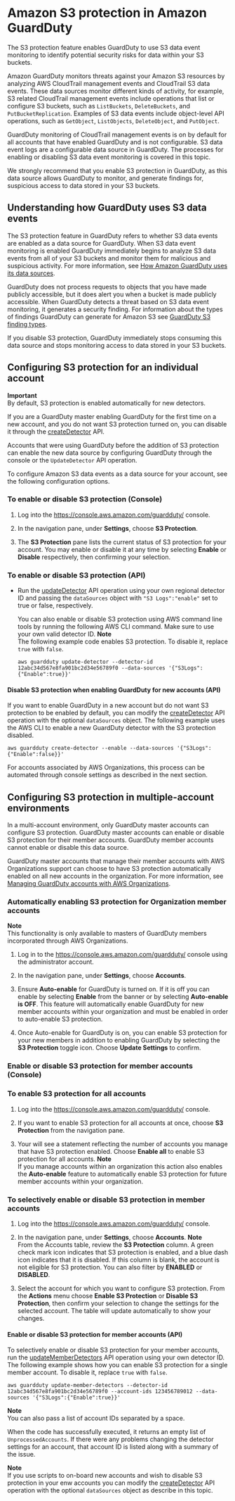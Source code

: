 # Amazon S3 protection in Amazon GuardDuty<a name="s3_detection"></a>

The S3 protection feature enables GuardDuty to use S3 data event monitoring to identify potential security risks for data within your S3 buckets\.

 Amazon GuardDuty monitors threats against your Amazon S3 resources by analyzing AWS CloudTrail management events and CloudTrail S3 data events\. These data sources monitor different kinds of activity, for example, S3 related CloudTrail management events include operations that list or configure S3 buckets, such as `ListBuckets`, `DeleteBuckets`, and `PutBucketReplication`\. Examples of S3 data events include object\-level API operations, such as `GetObject`, `ListObjects`, `DeleteObject`, and `PutObject`\. 

GuardDuty monitoring of CloudTrail management events is on by default for all accounts that have enabled GuardDuty and is not configurable\. S3 data event logs are a configurable data source in GuardDuty\. The processes for enabling or disabling S3 data event monitoring is covered in this topic\.

We strongly recommend that you enable S3 protection in GuardDuty, as this data source allows GuardDuty to monitor, and generate findings for, suspicious access to data stored in your S3 buckets\. 

## Understanding how GuardDuty uses S3 data events<a name="s3-data-source"></a>

The S3 protection feature in GuardDuty refers to whether S3 data events are enabled as a data source for GuardDuty\. When S3 data event monitoring is enabled GuardDuty immediately begins to analyze S3 data events from all of your S3 buckets and monitor them for malicious and suspicious activity\. For more information, see [How Amazon GuardDuty uses its data sources](guardduty_data-sources.md)\. 

GuardDuty does not process requests to objects that you have made publicly accessible, but it does alert you when a bucket is made publicly accessible\. When GuardDuty detects a threat based on S3 data event monitoring, it generates a security finding\. For information about the types of findings GuardDuty can generate for Amazon S3 see [GuardDuty S3 finding types](guardduty_finding-types-s3.md)\. 

If you disable S3 protection, GuardDuty immediately stops consuming this data source and stops monitoring access to data stored in your S3 buckets\.

## Configuring S3 protection for an individual account<a name="data-source-configure"></a>

**Important**  
By default, S3 protection is enabled automatically for new detectors\.

If you are a GuardDuty master enabling GuardDuty for the first time on a new account, and you do not want S3 protection turned on, you can disable it through the [createDetector](https://docs.aws.amazon.com/guardduty/latest/APIReference/API_CreateDetector.html) API\.

Accounts that were using GuardDuty before the addition of S3 protection can enable the new data source by configuring GuardDuty through the console or the `UpdateDetector` API operation\.

To configure Amazon S3 data events as a data source for your account, see the following configuration options\.

### To enable or disable S3 protection \(Console\)<a name="data-source-disable_console"></a>

1. Log into the [https://console\.aws\.amazon\.com/guardduty/](https://console.aws.amazon.com/guardduty/) console\.

1. In the navigation pane, under **Settings**, choose **S3 Protection**\.

1. The **S3 Protection** pane lists the current status of S3 protection for your account\. You may enable or disable it at any time by selecting **Enable** or **Disable** respectively, then confirming your selection\.

### To enable or disable S3 protection \(API\)<a name="data-source-disable_api"></a>
+ Run the [updateDetector](https://docs.aws.amazon.com/guardduty/latest/APIReference/API_UpdateDetector.html) API operation using your own regional detector ID and passing the `dataSources` object with `"S3 Logs":"enable"` set to true or false, respectively\.

  You can also enable or disable S3 protection using AWS command line tools by running the following AWS CLI command\. Make sure to use your own valid detector ID\. 
**Note**  
The following example code enables S3 protection\. To disable it, replace `true` with `false`\.

  ```
  aws guardduty update-detector --detector-id 12abc34d567e8fa901bc2d34e56789f0 --data-sources '{"S3Logs":{"Enable":true}}'
  ```

#### Disable S3 protection when enabling GuardDuty for new accounts \(API\)<a name="s3-disable-member_api"></a>

If you want to enable GuardDuty in a new account but do not want S3 protection to be enabled by default, you can modify the [createDetector](https://docs.aws.amazon.com/guardduty/latest/APIReference/API_CreateDetector.html) API operation with the optional `dataSources` object\. The following example uses the AWS CLI to enable a new GuardDuty detector with the S3 protection disabled\.

```
aws guardduty create-detector --enable --data-sources '{"S3Logs":{"Enable":false}}'
```

For accounts associated by AWS Organizations, this process can be automated through console settings as described in the next section\.

## Configuring S3 protection in multiple\-account environments<a name="s3-multiaccount"></a>

In a multi\-account environment, only GuardDuty master accounts can configure S3 protection\. GuardDuty master accounts can enable or disable S3 protection for their member accounts\. GuardDuty member accounts cannot enable or disable this data source\. 

GuardDuty master accounts that manage their member accounts with AWS Organizations support can choose to have S3 protection automatically enabled on all new accounts in the organization\. For more information, see [Managing GuardDuty accounts with AWS Organizations](guardduty_organizations.md)\.

### Automatically enabling S3 protection for Organization member accounts<a name="s3-autoenable"></a>

**Note**  
This functionality is only available to masters of GuardDuty members incorporated through AWS Organizations\.

1. Log in to the [https://console\.aws\.amazon\.com/guardduty/](https://console.aws.amazon.com/guardduty/) console using the administrator account\.

1. In the navigation pane, under **Settings**, choose **Accounts**\.

1.  Ensure **Auto\-enable** for GuardDuty is turned on\. If it is off you can enable by selecting **Enable** from the banner or by selecting **Auto\-enable is OFF**\. This feature will automatically enable GuardDuty for new member accounts within your organization and must be enabled in order to auto\-enable S3 protection\.

1. Once Auto\-enable for GuardDuty is on, you can enable S3 protection for your new members in addition to enabling GuardDuty by selecting the **S3 Protection** toggle icon\. Choose **Update Settings** to confirm\.

### Enable or disable S3 protection for member accounts \(Console\)<a name="s3-disable-member_console"></a>

### To enable S3 protection for all accounts

1. Log into the [https://console\.aws\.amazon\.com/guardduty/](https://console.aws.amazon.com/guardduty/) console\.

1. If you want to enable S3 protection for all accounts at once, choose **S3 Protection** from the navigation pane\.

1. Your will see a statement reflecting the number of accounts you manage that have S3 protection enabled\. Choose **Enable all** to enable S3 protection for all accounts\.
**Note**  
If you manage accounts within an organization this action also enables the **Auto\-enable** feature to automatically enable S3 protection for future member accounts within your organization\.

### To selectively enable or disable S3 protection in member accounts

1. Log into the [https://console\.aws\.amazon\.com/guardduty/](https://console.aws.amazon.com/guardduty/) console\.

1. In the navigation pane, under **Settings**, choose **Accounts**\.
**Note**  
From the Accounts table, review the **S3 Protection** column\. A green check mark icon indicates that S3 protection is enabled, and a blue dash icon indicates that it is disabled\. If this column is blank, the account is not eligible for S3 protection\. You can also filter by **ENABLED** or **DISABLED**\.

1. Select the account for which you want to configure S3 protection\. From the **Actions** menu choose **Enable S3 Protection** or **Disable S3 Protection**, then confirm your selection to change the settings for the selected account\. The table will update automatically to show your changes\.

#### Enable or disable S3 protection for member accounts \(API\)<a name="s3-disable-member_api"></a>

To selectively enable or disable S3 protection for your member accounts, run the [updateMemberDetectors](https://docs.aws.amazon.com/guardduty/latest/APIReference/API_UpdateMemberDetector.html) API operation using your own detector ID\. The following example shows how you can enable S3 protection for a single member account\. To disable it, replace `true` with `false`\. 

```
aws guardduty update-member-detectors --detector-id 12abc34d567e8fa901bc2d34e56789f0 --account-ids 123456789012 --data-sources '{"S3Logs":{"Enable":true}}'
```

**Note**  
You can also pass a list of account IDs separated by a space\.

When the code has successfully executed, it returns an empty list of `UnprocessedAccounts`\. If there were any problems changing the detector settings for an account, that account ID is listed along with a summary of the issue\.

**Note**  
If you use scripts to on\-board new accounts and wish to disable S3 protection in your enw accounts you can modify the [createDetector](https://docs.aws.amazon.com/guardduty/latest/APIReference/API_CreateDetector.html) API operation with the optional `dataSources` object as describe in this topic\.
